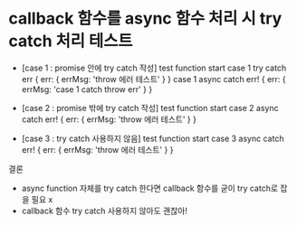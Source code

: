 # callback 함수를 async 함수 처리 시 try catch 처리 테스트

- [case 1 : promise 안에 try catch 작성]
test function start
case 1 try catch err { err: { errMsg: 'throw 에러 테스트' } }
case 1 async catch err! { err: { errMsg: 'case 1 catch throw err' } } 

- [case 2 : promise 밖에 try catch 작성]
test function start
case 2 async catch err! { err: { errMsg: 'throw 에러 테스트' } } 

- [case 3 : try catch 사용하지 않음]
test function start
case 3 async catch err! { err: { errMsg: 'throw 에러 테스트' } } 

결론
  - async function 자체를 try catch 한다면 callback 함수를 굳이 try catch로 잡을 필요 x
  - callback 함수 try catch 사용하지 않아도 괜찮아!
